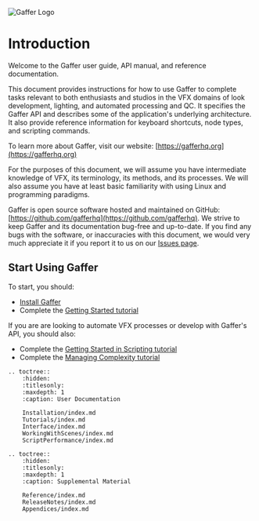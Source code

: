 ![Gaffer Logo](_static/GafferLogo.svg)

# Introduction #

Welcome to the Gaffer user guide, API manual, and reference documentation.

This document provides instructions for how to use Gaffer to complete tasks relevant to both enthusiasts and studios in the VFX domains of look development, lighting, and automated processing and QC. It specifies the Gaffer API and describes some of the application's underlying architecture. It also provide reference information for keyboard shortcuts, node types, and scripting commands.

To learn more about Gaffer, visit our website: [https://gafferhq.org](https://gafferhq.org)

For the purposes of this document, we will assume you have intermediate knowledge of VFX, its terminology, its methods, and its processes. We will also assume you have at least basic familiarity with using Linux and programming paradigms.

Gaffer is open source software hosted and maintained on GitHub: [https://github.com/gafferhq](https://github.com/gafferhq). We strive to keep Gaffer and its documentation bug-free and up-to-date. If you find any bugs with the software, or inaccuracies with this document, we would very much appreciate it if you report it to us on our [Issues page](https://github.com/gafferhq/gaffer/issues).


## Start Using Gaffer ##

To start, you should:

* [Install Gaffer](Installation/index.md)
* Complete the [Getting Started tutorial](Tutorials/GettingStarted/index.md)

If you are are looking to automate VFX processes or develop with Gaffer's API, you should also:

* Complete the [Getting Started in Scripting tutorial](Tutorials/Scripting/GettingStarted/index.md)
* Complete the [Managing Complexity tutorial](Tutorials/ManagingComplexity/index.md)


<!-- TOC -->

```eval_rst
.. toctree::
    :hidden:
    :titlesonly:
    :maxdepth: 1
    :caption: User Documentation

    Installation/index.md
    Tutorials/index.md
    Interface/index.md
    WorkingWithScenes/index.md
    ScriptPerformance/index.md
```

```eval_rst
.. toctree::
    :hidden:
    :titlesonly:
    :maxdepth: 1
    :caption: Supplemental Material

    Reference/index.md
    ReleaseNotes/index.md
    Appendices/index.md
```


